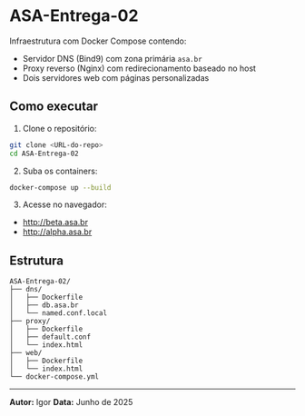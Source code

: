 # ASA-Entrega-02

Infraestrutura com Docker Compose contendo:

- Servidor DNS (Bind9) com zona primária `asa.br`
- Proxy reverso (Nginx) com redirecionamento baseado no host
- Dois servidores web com páginas personalizadas

## Como executar

1. Clone o repositório:

```bash
git clone <URL-do-repo>
cd ASA-Entrega-02
```

2. Suba os containers:

```bash
docker-compose up --build
```

3. Acesse no navegador:

- http://beta.asa.br
- http://alpha.asa.br

## Estrutura

```
ASA-Entrega-02/
├── dns/
│   ├── Dockerfile
│   ├── db.asa.br
│   └── named.conf.local
├── proxy/
│   ├── Dockerfile
│   ├── default.conf
│   └── index.html
├── web/
│   ├── Dockerfile
│   └── index.html
└── docker-compose.yml
```

---

**Autor:** Igor 
**Data:** Junho de 2025